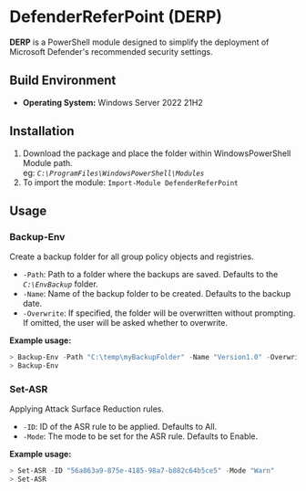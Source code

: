 # DefenderReferPoint (DERP)
**DERP** is a PowerShell module designed to simplify the deployment of Microsoft Defender's recommended security settings.
## Build Environment
- **Operating System:** Windows Server 2022 21H2

## Installation
1. Download the package and place the folder within WindowsPowerShell Module path.  
eg: *`C:\ProgramFiles\WindowsPowerShell\Modules`*  
2. To import the module: `Import-Module DefenderReferPoint`

## Usage
### Backup-Env
Create a backup folder for all group policy objects and registries.  
- `-Path`: Path to a folder where the backups are saved. Defaults to the *`C:\EnvBackup`* folder.
- `-Name`: Name of the backup folder to be created. Defaults to the backup date.
- `-Overwrite`: If specified, the folder will be overwritten without prompting. If omitted, the user will be asked whether to overwrite.

**Example usage:**  
```powershell
> Backup-Env -Path "C:\temp\myBackupFolder" -Name "Version1.0" -Overwrite
> Backup-Env
```

### Set-ASR
Applying Attack Surface Reduction rules.
- `-ID`: ID of the ASR rule to be applied. Defaults to All.
- `-Mode`: The mode to be set for the ASR rule. Defaults to Enable.

**Example usage:**  
```powershell
> Set-ASR -ID "56a863a9-875e-4185-98a7-b882c64b5ce5" -Mode "Warn"
> Set-ASR
```